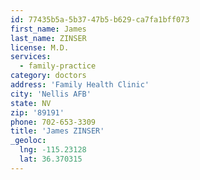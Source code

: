 ```yaml
---
id: 77435b5a-5b37-47b5-b629-ca7fa1bff073
first_name: James
last_name: ZINSER
license: M.D.
services:
  - family-practice
category: doctors
address: 'Family Health Clinic'
city: 'Nellis AFB'
state: NV
zip: '89191'
phone: 702-653-3309
title: 'James ZINSER'
_geoloc:
  lng: -115.23128
  lat: 36.370315
---
```

